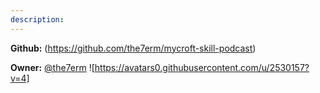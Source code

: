 ```yaml
---
description: 
---
```



**Github:** (https://github.com/the7erm/mycroft-skill-podcast)

**Owner:** [@the7erm](https://github.com/the7erm) ![https://avatars0.githubusercontent.com/u/2530157?v=4]


